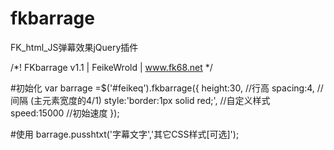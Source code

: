 fkbarrage
=========
FK_html_JS弹幕效果jQuery插件

/*! FKbarrage v1.1 | FeikeWrold | www.fk68.net */


#初始化
    var barrage =$('#feikeq').fkbarrage({
        height:30, //行高
        spacing:4, //间隔 (主元素宽度的4/1) 
        style:'border:1px solid red;', //自定义样式
        speed:15000 //初始速度
    });

#使用
	barrage.pusshtxt('字幕文字','其它CSS样式[可选]');
	
